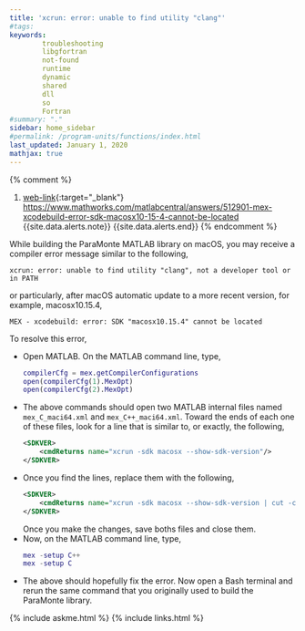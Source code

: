 ```yaml
---
title: 'xcrun: error: unable to find utility "clang"'
#tags: 
keywords: 
        troubleshooting
        libgfortran
        not-found
        runtime
        dynamic
        shared
        dll
        so
        Fortran
#summary: "."
sidebar: home_sidebar
#permalink: /program-units/functions/index.html
last_updated: January 1, 2020
mathjax: true
---
```


{% comment %}
1. [web-link](){:target="_blank"}  
https://www.mathworks.com/matlabcentral/answers/512901-mex-xcodebuild-error-sdk-macosx10-15-4-cannot-be-located
{{site.data.alerts.note}}
{{site.data.alerts.end}}
{% endcomment %}



While building the ParaMonte MATLAB library on macOS, you may receive a compiler error message similar to the following,  

```text  
xcrun: error: unable to find utility "clang", not a developer tool or in PATH
```  

or particularly, after macOS automatic update to a more recent version, for example, macosx10.15.4,  

```text  
MEX - xcodebuild: error: SDK "macosx10.15.4" cannot be located
```  

To resolve this error,  

-   Open MATLAB. On the MATLAB command line, type,  
    ```matlab  
    compilerCfg = mex.getCompilerConfigurations
    open(compilerCfg(1).MexOpt)
    open(compilerCfg(2).MexOpt)
    ```  
-   The above commands should open two MATLAB internal files named `mex_C_maci64.xml` and `mex_C++_maci64.xml`. Toward the ends of each one of these files, look for a line that is similar to, or exactly, the following,  
    ```xml  
    <SDKVER>
        <cmdReturns name="xcrun -sdk macosx --show-sdk-version"/>
    </SDKVER>
    ```  
-   Once you find the lines, replace them with the following,  
    ```xml  
    <SDKVER>
        <cmdReturns name="xcrun -sdk macosx --show-sdk-version | cut -c1-5"/>
    </SDKVER>
    ```  
    Once you make the changes, save boths files and close them.  
-   Now, on the MATLAB command line, type,  
    ```matlab  
    mex -setup C++
    mex -setup C
    ```  
-   The above should hopefully fix the error. Now open a Bash terminal and rerun the same command that you originally used to build the ParaMonte library.

{% include askme.html %}
{% include links.html %}
